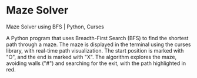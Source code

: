 # Maze Solver
Maze Solver using BFS | Python, Curses

A Python program that uses Breadth-First Search (BFS) to find the shortest path through a maze. The maze is displayed in the terminal using the curses library, with real-time path visualization. The start position is marked with "O", and the end is marked with "X". The algorithm explores the maze, avoiding walls ("#") and searching for the exit, with the path highlighted in red.
